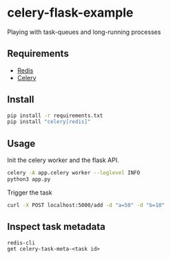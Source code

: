 # celery-flask-example
Playing with task-queues and long-running processes

## Requirements
- [Redis](https://redis.io/docs/install/install-redis/)
- [Celery](https://docs.celeryq.dev/en/stable/getting-started/introduction.html#installation)

## Install
```bash
pip install -r requirements.txt
pip install "celery[redis]"
```

## Usage
Init the celery worker and the flask API.
```bash
celery -A app.celery worker --loglevel INFO
python3 app.py
```
Trigger the task
```bash
curl -X POST localhost:5000/add -d "a=50" -d "b=10"
```

## Inspect task metadata
```
redis-cli
get celery-task-meta-<task id>
```

